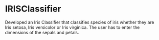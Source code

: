 # IRISClassifier
Developed an Iris Classifier that classifies species of iris whether they are Iris setosa, Iris versicolor or Iris virginica.
The user has to enter the dimensions of the sepals and petals.
